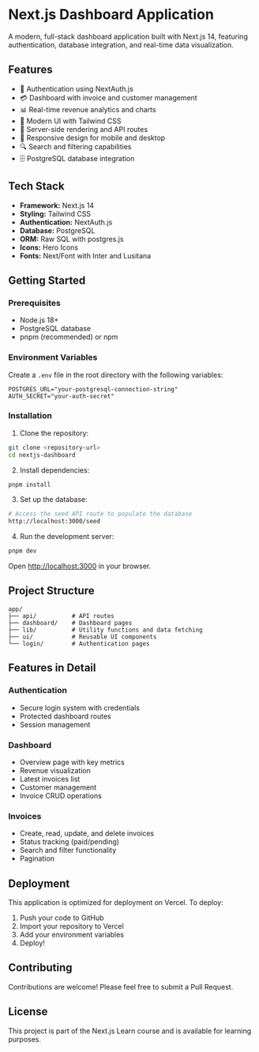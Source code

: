 # Next.js Dashboard Application

A modern, full-stack dashboard application built with Next.js 14, featuring authentication, database integration, and real-time data visualization.

## Features

- 🔐 Authentication using NextAuth.js
- 💳 Dashboard with invoice and customer management
- 📊 Real-time revenue analytics and charts
- 🎨 Modern UI with Tailwind CSS
- 🚀 Server-side rendering and API routes
- 📱 Responsive design for mobile and desktop
- 🔍 Search and filtering capabilities
- 🗄️ PostgreSQL database integration

## Tech Stack

- **Framework:** Next.js 14
- **Styling:** Tailwind CSS
- **Authentication:** NextAuth.js
- **Database:** PostgreSQL
- **ORM:** Raw SQL with postgres.js
- **Icons:** Hero Icons
- **Fonts:** Next/Font with Inter and Lusitana

## Getting Started

### Prerequisites

- Node.js 18+
- PostgreSQL database
- pnpm (recommended) or npm

### Environment Variables

Create a `.env` file in the root directory with the following variables:

```env
POSTGRES_URL="your-postgresql-connection-string"
AUTH_SECRET="your-auth-secret"
```

### Installation

1. Clone the repository:

```bash
git clone <repository-url>
cd nextjs-dashboard
```

2. Install dependencies:

```bash
pnpm install
```

3. Set up the database:

```bash
# Access the seed API route to populate the database
http://localhost:3000/seed
```

4. Run the development server:

```bash
pnpm dev
```

Open [http://localhost:3000](http://localhost:3000) in your browser.

## Project Structure

```
app/
├── api/          # API routes
├── dashboard/    # Dashboard pages
├── lib/          # Utility functions and data fetching
├── ui/           # Reusable UI components
└── login/        # Authentication pages
```

## Features in Detail

### Authentication

- Secure login system with credentials
- Protected dashboard routes
- Session management

### Dashboard

- Overview page with key metrics
- Revenue visualization
- Latest invoices list
- Customer management
- Invoice CRUD operations

### Invoices

- Create, read, update, and delete invoices
- Status tracking (paid/pending)
- Search and filter functionality
- Pagination

## Deployment

This application is optimized for deployment on Vercel. To deploy:

1. Push your code to GitHub
2. Import your repository to Vercel
3. Add your environment variables
4. Deploy!

## Contributing

Contributions are welcome! Please feel free to submit a Pull Request.

## License

This project is part of the Next.js Learn course and is available for learning purposes.
